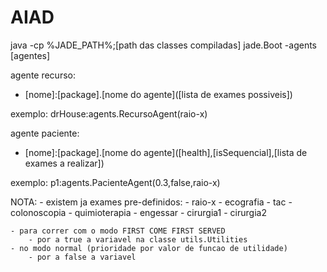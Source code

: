 # AIAD
java -cp %JADE_PATH%;[path das classes compiladas] jade.Boot -agents [agentes]


agente recurso:
- [nome]:[package].[nome do agente]([lista de exames possiveis])

exemplo:
	drHouse:agents.RecursoAgent(raio-x)

agente paciente:
- [nome]:[package].[nome do agente]([health],[isSequencial],[lista de exames a realizar])
	
exemplo:
	p1:agents.PacienteAgent(0.3,false,raio-x)
	
	
NOTA:
	- existem ja exames pre-definidos:
		- raio-x
		- ecografia
		- tac
		- colonoscopia
		- quimioterapia
		- engessar
		- cirurgia1
		- cirurgia2

	- para correr com o modo FIRST COME FIRST SERVED
		- por a true a variavel na classe utils.Utilities
	- no modo normal (prioridade por valor de funcao de utilidade)
		- por a false a variavel
